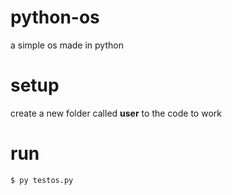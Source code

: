 # python-os

a simple os made in python

# setup
create a new folder called **user** to the code to work

# run
```
$ py testos.py
```
